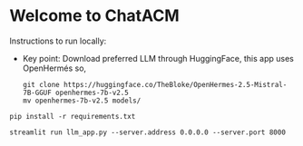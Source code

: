 # Welcome to ChatACM

Instructions to run locally:

- Key point: Download preferred LLM through HuggingFace, this app uses OpenHermés so,

  ```
  git clone https://huggingface.co/TheBloke/OpenHermes-2.5-Mistral-7B-GGUF openhermes-7b-v2.5
  mv openhermes-7b-v2.5 models/
  ```
```
pip install -r requirements.txt
```
```
streamlit run llm_app.py --server.address 0.0.0.0 --server.port 8000
```
